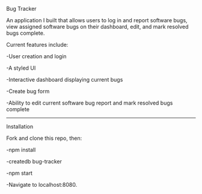 Bug Tracker

An application I built that allows users to log in and report software bugs, view assigned software bugs on their dashboard, edit, and mark resolved bugs complete.

Current features include:

-User creation and login

-A styled UI

-Interactive dashboard displaying current bugs

-Create bug form

-Ability to edit current software bug report and mark resolved bugs complete


____________________________________________________________________________________________________________________________________________________________


Installation

Fork and clone this repo, then:

-npm install

-createdb bug-tracker

-npm start

-Navigate to localhost:8080.





